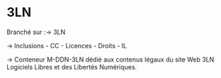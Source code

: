 # 3LN

Branché sur :→ 3LN

→ Inclusions - CC - Licences - Droits - IL

→ Conteneur M-DDN-3LN dédié aux contenus légaux du site Web 3LN Logiciels Libres et des Libertés Numériques.
